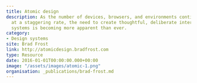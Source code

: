```yaml
---
title: Atomic design
description: As the number of devices, browsers, and environments continues to increase
  at a staggering rate, the need to create thoughtful, deliberate interface design
  systems is becoming more apparent than ever.
category:
- Design systems
site: Brad Frost
link: http://atomicdesign.bradfrost.com
type: Resource
date: 2016-01-01T00:00:00.000+00:00
image: "/assets/images/atomic-1.png"
organisation: _publications/brad-frost.md
---
```

